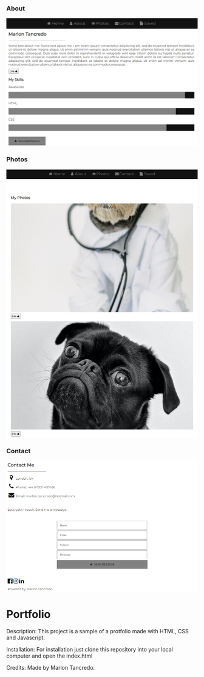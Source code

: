 ### About

![Alt text](./portfolio/img/readmeImg/about.png "About-section")

### Photos

![Alt text](./portfolio/img/readmeImg/photos.png "Photos-section")

### Contact

![Alt text](./portfolio/img/readmeImg/contact.png "Contact-section")

# Portfolio

Description: This project is a sample of a protfolio made with HTML, CSS and Javascript.

Installation: For installation just clone this repository into your local computer and open the index.html

Credits: Made by Marlon Tancredo.

